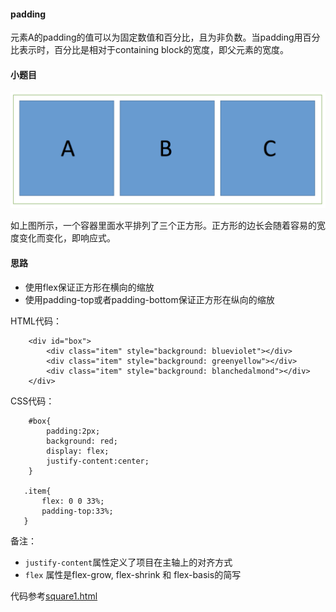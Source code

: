 #### padding
元素A的padding的值可以为固定数值和百分比，且为非负数。当padding用百分比表示时，百分比是相对于containing block的宽度，即父元素的宽度。


#### 小题目


![](../img/1.png)

如上图所示，一个容器里面水平排列了三个正方形。正方形的边长会随着容易的宽度变化而变化，即响应式。

#### 思路
* 使用flex保证正方形在横向的缩放
* 使用padding-top或者padding-bottom保证正方形在纵向的缩放


HTML代码：

```
	<div id="box">
        <div class="item" style="background: blueviolet"></div>
        <div class="item" style="background: greenyellow"></div>
        <div class="item" style="background: blanchedalmond"></div>
    </div>
```


CSS代码：

```
	#box{
   		padding:2px;
      	background: red;
      	display: flex;
      	justify-content:center;
   	}
        
   .item{
       flex: 0 0 33%;
       padding-top:33%;
   }
```

备注：

* `justify-content`属性定义了项目在主轴上的对齐方式
* `flex` 属性是flex-grow, flex-shrink 和 flex-basis的简写

代码参考[square1.html](../source/square1.html)



